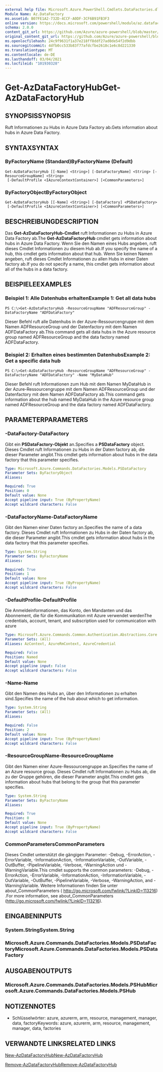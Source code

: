 ```yaml
---
external help file: Microsoft.Azure.PowerShell.Cmdlets.DataFactories.dll-Help.xml
Module Name: Az.DataFactory
ms.assetid: B07FE1A2-732D-4CCF-A0DF-3CF6B91FB3F3
online version: https://docs.microsoft.com/powershell/module/az.datafactory/get-azdatafactoryhub
schema: 2.0.0
content_git_url: https://github.com/Azure/azure-powershell/blob/master/src/DataFactory/DataFactoryV2/help/Get-AzDataFactoryHub.md
original_content_git_url: https://github.com/Azure/azure-powershell/blob/master/src/DataFactory/DataFactoryV2/help/Get-AzDataFactoryHub.md
ms.openlocfilehash: 24c9f9631f1a37e218ff8ddf27ad0de54f2d9dbb
ms.sourcegitcommit: 4dfb0cc533b83f77afdcfbe2618c1e6c8d221330
ms.translationtype: MT
ms.contentlocale: de-DE
ms.lasthandoff: 03/04/2021
ms.locfileid: "101930328"
---
```

# <span data-ttu-id="c58a5-101">Get-AzDataFactoryHub</span><span class="sxs-lookup"><span data-stu-id="c58a5-101">Get-AzDataFactoryHub</span></span>

## <span data-ttu-id="c58a5-102">SYNOPSIS</span><span class="sxs-lookup"><span data-stu-id="c58a5-102">SYNOPSIS</span></span>
<span data-ttu-id="c58a5-103">Ruft Informationen zu Hubs in Azure Data Factory ab.</span><span class="sxs-lookup"><span data-stu-id="c58a5-103">Gets information about hubs in Azure Data Factory.</span></span>

## <span data-ttu-id="c58a5-104">SYNTAX</span><span class="sxs-lookup"><span data-stu-id="c58a5-104">SYNTAX</span></span>

### <span data-ttu-id="c58a5-105">ByFactoryName (Standard)</span><span class="sxs-lookup"><span data-stu-id="c58a5-105">ByFactoryName (Default)</span></span>
```
Get-AzDataFactoryHub [[-Name] <String>] [-DataFactoryName] <String> [-ResourceGroupName] <String>
 [-DefaultProfile <IAzureContextContainer>] [<CommonParameters>]
```

### <span data-ttu-id="c58a5-106">ByFactoryObject</span><span class="sxs-lookup"><span data-stu-id="c58a5-106">ByFactoryObject</span></span>
```
Get-AzDataFactoryHub [[-Name] <String>] [-DataFactory] <PSDataFactory>
 [-DefaultProfile <IAzureContextContainer>] [<CommonParameters>]
```

## <span data-ttu-id="c58a5-107">BESCHREIBUNG</span><span class="sxs-lookup"><span data-stu-id="c58a5-107">DESCRIPTION</span></span>
<span data-ttu-id="c58a5-108">Das **Get-AzDataFactoryHub-Cmdlet** ruft Informationen zu Hubs in Azure Data Factory ab.</span><span class="sxs-lookup"><span data-stu-id="c58a5-108">The **Get-AzDataFactoryHub** cmdlet gets information about hubs in Azure Data Factory.</span></span>
<span data-ttu-id="c58a5-109">Wenn Sie den Namen eines Hubs angeben, ruft dieses Cmdlet Informationen zu diesem Hub ab.</span><span class="sxs-lookup"><span data-stu-id="c58a5-109">If you specify the name of a hub, this cmdlet gets information about that hub.</span></span>
<span data-ttu-id="c58a5-110">Wenn Sie keinen Namen angeben, ruft dieses Cmdlet Informationen zu allen Hubs in einer Daten factory ab.</span><span class="sxs-lookup"><span data-stu-id="c58a5-110">If you do not specify a name, this cmdlet gets information about all of the hubs in a data factory.</span></span>

## <span data-ttu-id="c58a5-111">BEISPIELE</span><span class="sxs-lookup"><span data-stu-id="c58a5-111">EXAMPLES</span></span>

### <span data-ttu-id="c58a5-112">Beispiel 1: Alle Datenhubs erhalten</span><span class="sxs-lookup"><span data-stu-id="c58a5-112">Example 1: Get all data hubs</span></span>
```
PS C:\>Get-AzDataFactoryHub -ResourceGroupName "ADFResourceGroup" -DataFactoryName "ADFDataFactory"
```

<span data-ttu-id="c58a5-113">Dieser Befehl ruft alle Datenhubs in der Azure-Ressourcengruppe mit dem Namen ADFResourceGroup und der Datenfactory mit dem Namen ADFDataFactory ab.</span><span class="sxs-lookup"><span data-stu-id="c58a5-113">This command gets all data hubs in the Azure resource group named ADFResourceGroup and the data factory named ADFDataFactory.</span></span>

### <span data-ttu-id="c58a5-114">Beispiel 2: Erhalten eines bestimmten Datenhubs</span><span class="sxs-lookup"><span data-stu-id="c58a5-114">Example 2: Get a specific data hub</span></span>
```
PS C:\>Get-AzDataFactoryHub -ResourceGroupName "ADFResourceGroup" -DataFactoryName "ADFDataFactory" -Name "MyDataHub"
```

<span data-ttu-id="c58a5-115">Dieser Befehl ruft Informationen zum Hub mit dem Namen MyDataHub in der Azure-Ressourcengruppe mit dem Namen ADFResourceGroup und der Datenfactory mit dem Namen ADFDataFactory ab.</span><span class="sxs-lookup"><span data-stu-id="c58a5-115">This command gets information about the hub named MyDataHub in the Azure resource group named ADFResourceGroup and the data factory named ADFDataFactory.</span></span>

## <span data-ttu-id="c58a5-116">PARAMETER</span><span class="sxs-lookup"><span data-stu-id="c58a5-116">PARAMETERS</span></span>

### <span data-ttu-id="c58a5-117">-DataFactory</span><span class="sxs-lookup"><span data-stu-id="c58a5-117">-DataFactory</span></span>
<span data-ttu-id="c58a5-118">Gibt ein **PSDataFactory-Objekt** an.</span><span class="sxs-lookup"><span data-stu-id="c58a5-118">Specifies a **PSDataFactory** object.</span></span>
<span data-ttu-id="c58a5-119">Dieses Cmdlet ruft Informationen zu Hubs in der Daten factory ab, die dieser Parameter angibt.</span><span class="sxs-lookup"><span data-stu-id="c58a5-119">This cmdlet gets information about hubs in the data factory that this parameter specifies.</span></span>

```yaml
Type: Microsoft.Azure.Commands.DataFactories.Models.PSDataFactory
Parameter Sets: ByFactoryObject
Aliases:

Required: True
Position: 0
Default value: None
Accept pipeline input: True (ByPropertyName)
Accept wildcard characters: False
```

### <span data-ttu-id="c58a5-120">-DataFactoryName</span><span class="sxs-lookup"><span data-stu-id="c58a5-120">-DataFactoryName</span></span>
<span data-ttu-id="c58a5-121">Gibt den Namen einer Daten factory an.</span><span class="sxs-lookup"><span data-stu-id="c58a5-121">Specifies the name of a data factory.</span></span>
<span data-ttu-id="c58a5-122">Dieses Cmdlet ruft Informationen zu Hubs in der Daten factory ab, die dieser Parameter angibt.</span><span class="sxs-lookup"><span data-stu-id="c58a5-122">This cmdlet gets information about hubs in the data factory that this parameter specifies.</span></span>

```yaml
Type: System.String
Parameter Sets: ByFactoryName
Aliases:

Required: True
Position: 1
Default value: None
Accept pipeline input: True (ByPropertyName)
Accept wildcard characters: False
```

### <span data-ttu-id="c58a5-123">-DefaultProfile</span><span class="sxs-lookup"><span data-stu-id="c58a5-123">-DefaultProfile</span></span>
<span data-ttu-id="c58a5-124">Die Anmeldeinformationen, das Konto, den Mandanten und das Abonnement, die für die Kommunikation mit Azure verwendet werden</span><span class="sxs-lookup"><span data-stu-id="c58a5-124">The credentials, account, tenant, and subscription used for communication with azure</span></span>

```yaml
Type: Microsoft.Azure.Commands.Common.Authentication.Abstractions.Core.IAzureContextContainer
Parameter Sets: (All)
Aliases: AzContext, AzureRmContext, AzureCredential

Required: False
Position: Named
Default value: None
Accept pipeline input: False
Accept wildcard characters: False
```

### <span data-ttu-id="c58a5-125">-Name</span><span class="sxs-lookup"><span data-stu-id="c58a5-125">-Name</span></span>
<span data-ttu-id="c58a5-126">Gibt den Namen des Hubs an, über den Informationen zu erhalten sind.</span><span class="sxs-lookup"><span data-stu-id="c58a5-126">Specifies the name of the hub about which to get information.</span></span>

```yaml
Type: System.String
Parameter Sets: (All)
Aliases:

Required: False
Position: 2
Default value: None
Accept pipeline input: True (ByPropertyName)
Accept wildcard characters: False
```

### <span data-ttu-id="c58a5-127">-ResourceGroupName</span><span class="sxs-lookup"><span data-stu-id="c58a5-127">-ResourceGroupName</span></span>
<span data-ttu-id="c58a5-128">Gibt den Namen einer Azure-Ressourcengruppe an.</span><span class="sxs-lookup"><span data-stu-id="c58a5-128">Specifies the name of an Azure resource group.</span></span>
<span data-ttu-id="c58a5-129">Dieses Cmdlet ruft Informationen zu Hubs ab, die zu der Gruppe gehören, die dieser Parameter angibt.</span><span class="sxs-lookup"><span data-stu-id="c58a5-129">This cmdlet gets information about hubs that belong to the group that this parameter specifies.</span></span>

```yaml
Type: System.String
Parameter Sets: ByFactoryName
Aliases:

Required: True
Position: 0
Default value: None
Accept pipeline input: True (ByPropertyName)
Accept wildcard characters: False
```

### <span data-ttu-id="c58a5-130">CommonParameters</span><span class="sxs-lookup"><span data-stu-id="c58a5-130">CommonParameters</span></span>
<span data-ttu-id="c58a5-131">Dieses Cmdlet unterstützt die gängigen Parameter: -Debug, -ErrorAction, -ErrorVariable, -InformationAction, -InformationVariable, -OutVariable, -OutBuffer, -PipelineVariable, -Verbose, -WarningAction und -WarningVariable.</span><span class="sxs-lookup"><span data-stu-id="c58a5-131">This cmdlet supports the common parameters: -Debug, -ErrorAction, -ErrorVariable, -InformationAction, -InformationVariable, -OutVariable, -OutBuffer, -PipelineVariable, -Verbose, -WarningAction, and -WarningVariable.</span></span> <span data-ttu-id="c58a5-132">Weitere Informationen finden Sie unter about_CommonParameters ( http://go.microsoft.com/fwlink/?LinkID=113216) .</span><span class="sxs-lookup"><span data-stu-id="c58a5-132">For more information, see about_CommonParameters (http://go.microsoft.com/fwlink/?LinkID=113216).</span></span>

## <span data-ttu-id="c58a5-133">EINGABEN</span><span class="sxs-lookup"><span data-stu-id="c58a5-133">INPUTS</span></span>

### <span data-ttu-id="c58a5-134">System.String</span><span class="sxs-lookup"><span data-stu-id="c58a5-134">System.String</span></span>

### <span data-ttu-id="c58a5-135">Microsoft.Azure.Commands.DataFactories.Models.PSDataFactory</span><span class="sxs-lookup"><span data-stu-id="c58a5-135">Microsoft.Azure.Commands.DataFactories.Models.PSDataFactory</span></span>

## <span data-ttu-id="c58a5-136">AUSGABEN</span><span class="sxs-lookup"><span data-stu-id="c58a5-136">OUTPUTS</span></span>

### <span data-ttu-id="c58a5-137">Microsoft.Azure.Commands.DataFactories.Models.PSHub</span><span class="sxs-lookup"><span data-stu-id="c58a5-137">Microsoft.Azure.Commands.DataFactories.Models.PSHub</span></span>

## <span data-ttu-id="c58a5-138">NOTIZEN</span><span class="sxs-lookup"><span data-stu-id="c58a5-138">NOTES</span></span>
* <span data-ttu-id="c58a5-139">Schlüsselwörter: azure, azurerm, arm, resource, management, manager, data, factory</span><span class="sxs-lookup"><span data-stu-id="c58a5-139">Keywords: azure, azurerm, arm, resource, management, manager, data, factories</span></span>

## <span data-ttu-id="c58a5-140">VERWANDTE LINKS</span><span class="sxs-lookup"><span data-stu-id="c58a5-140">RELATED LINKS</span></span>

[<span data-ttu-id="c58a5-141">New-AzDataFactoryHub</span><span class="sxs-lookup"><span data-stu-id="c58a5-141">New-AzDataFactoryHub</span></span>](./New-AzDataFactoryHub.md)

[<span data-ttu-id="c58a5-142">Remove-AzDataFactoryHub</span><span class="sxs-lookup"><span data-stu-id="c58a5-142">Remove-AzDataFactoryHub</span></span>](./Remove-AzDataFactoryHub.md)



